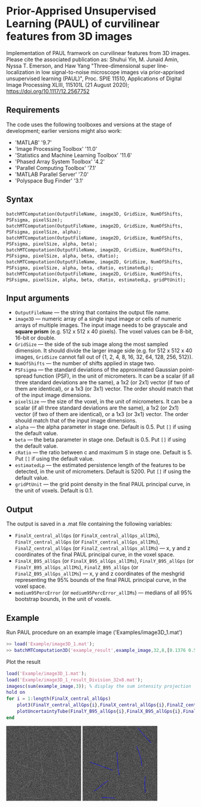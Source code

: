 # Prior-Apprised Unsupervised Learning (PAUL) of curvilinear features from 3D images
Implementation of PAUL framwork on curvilinear features from 3D images. Please cite the associated publication as: Shuhui Yin, M. Junaid Amin, Nyssa T. Emerson, and Haw Yang "Three-dimensional super line-localization in low signal-to-noise microscope images via prior-apprised unsupervised learning (PAUL)", Proc. SPIE 11510, Applications of Digital Image Processing XLIII, 115101L (21 August 2020); https://doi.org/10.1117/12.2567752

## Requirements
The code uses the following toolboxes and versions at the stage of development; earlier versions might also work:
* 'MATLAB' '9.7'
* 'Image Processing Toolbox' '11.0' 
* 'Statistics and Machine Learning Toolbox' '11.6' 
* 'Phased Array System Toolbox' '4.2'
* 'Parallel Computing Toolbox' '7.1' 
* 'MATLAB Parallel Server' '7.0'
* 'Polyspace Bug Finder' '3.1'

## Syntax
```
batchMTComputation(OutputFileName, image3D, GridSize, NumOfShifts, PSFsigma, pixelSize);
batchMTComputation(OutputFileName, image2D, GridSize, NumOfShifts, PSFsigma, pixelSize, alpha);
batchMTComputation(OutputFileName, image2D, GridSize, NumOfShifts, PSFsigma, pixelSize, alpha, beta);
batchMTComputation(OutputFileName, image2D, GridSize, NumOfShifts, PSFsigma, pixelSize, alpha, beta, cRatio);
batchMTComputation(OutputFileName, image2D, GridSize, NumOfShifts, PSFsigma, pixelSize, alpha, beta, cRatio, estimatedLp);
batchMTComputation(OutputFileName, image2D, GridSize, NumOfShifts, PSFsigma, pixelSize, alpha, beta, cRatio, estimatedLp, gridPtUnit);
```

## Input arguments
* `OutputFileName` — the string that contains the output file name.
* `image3D` — numeric array of a single input image or cells of numeric arrays of multiple images. The input image needs to be grayscale and **square prism** (e.g. 512 x 512 x 40 pixels). The voxel values can be 8-bit, 16-bit or double. 
* `GridSize` — the side of the sub image along the most sampled dimension. It should divide the larger image side (e.g. for 512 x 512 x 40 images, `GridSize` cannot fall out of {1, 2, 4, 8, 16, 32, 64, 128, 256, 512}).
* `NumOfShifts` — the number of shifts applied in stage two.
* `PSFsigma` — the standard deviations of the approximated Gaussian point-spread function (PSF), in the unit of micrometers. It can be a scalar (if all three standard deviations are the same), a 1x2 (or 2x1) vector (if two of them are identical), or a 1x3 (or 3x1) vector. The order should match that of the input image dimensions.
* `pixelSize` — the size of the voxel, in the unit of micrometers. It can be a scalar (if all three standard deviations are the same), a 1x2 (or 2x1) vector (if two of them are identical), or a 1x3 (or 3x1) vector. The order should match that of the input image dimensions.
* `alpha` — the alpha parameter in stage one. Default is 0.5. Put `[]` if using the default value.
* `beta` — the beta parameter in stage one. Default is 0.5. Put `[]` if using the default value.
* `cRatio` — the ratio between c and maximum S in stage one. Default is 5. Put `[]` if using the default value.
* `estimatedLp` — the estimated persistence length of the features to be detected, in the unit of micrometers. Default is 5200. Put `[]` if using the default value.
* `gridPtUnit` — the grid point density in the final PAUL principal curve, in the unit of voxels. Default is 0.1.


## Output
The output is saved in a .mat file containing the following variables:
* `FinalX_central_allGps` (or `FinalX_central_allGps_allIMs`), `FinalY_central_allGps` (or `FinalY_central_allGps_allIMs`), `FinalZ_central_allGps` (or `FinalZ_central_allGps_allIMs`) — x, y and z coordinates of the final PAUL principal curve, in the voxel space.
* `FinalX_B95_allGps` (or `FinalX_B95_allGps_allIMs`), `FinalY_B95_allGps` (or `FinalY_B95_allGps_allIMs`), `FinalZ_B95_allGps` (or `FinalZ_B95_allGps_allIMs`) — x, y and z coordinates of the meshgrid representing the 95% bounds of the final PAUL principal curve, in the voxel space.
* `medium95PercError` (or `medium95PercError_allIMs`) — medians of all 95% bootstrap bounds, in the unit of voxels.

## Example

Run PAUL procedure on an example image ('Examples/image3D_1.mat')
```matlab
>> load('Example/image3D_1.mat');
>> batchMTComputation3D('example_result',example_image,32,8,[0.1376 0.5229],[0.076 0.23],[],[],[],100);
```

Plot the result
```matlab
load('Example/image3D_1.mat');
load('Example/image3D_1_result_Division_32x8.mat');
imagesc(sum(example_image,3)); % display the sum intensity projection
hold on
for i = 1:length(FinalX_central_allGps)
    plot3(FinalY_central_allGps{i},FinalX_central_allGps{i},FinalZ_central_allGps{i},'Color','b','LineWidth',0.5);
    plotUncertaintyTube(FinalY_B95_allGps{i},FinalX_B95_allGps{i},FinalZ_B95_allGps{i},'r',0.9,0.01);
end
```
<img src="Example/image1_display.png" width="200">
<img src="Example/image1_overlay.png" width="200">


